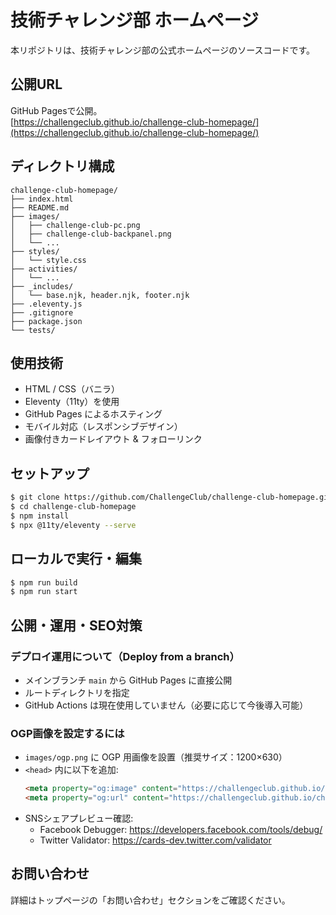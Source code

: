 # 技術チャレンジ部 ホームページ

本リポジトリは、技術チャレンジ部の公式ホームページのソースコードです。

## 公開URL

GitHub Pagesで公開。  
[https://challengeclub.github.io/challenge-club-homepage/](https://challengeclub.github.io/challenge-club-homepage/)

## ディレクトリ構成

```text
challenge-club-homepage/
├── index.html
├── README.md
├── images/
│   ├── challenge-club-pc.png
│   ├── challenge-club-backpanel.png
│   └── ...
├── styles/
│   └── style.css
├── activities/
│   └── ...
├── _includes/
│   └── base.njk, header.njk, footer.njk
├── .eleventy.js
├── .gitignore
├── package.json
└── tests/
```

## 使用技術

- HTML / CSS（バニラ）
- Eleventy（11ty）を使用
- GitHub Pages によるホスティング
- モバイル対応（レスポンシブデザイン）
- 画像付きカードレイアウト & フォローリンク

## セットアップ

```bash
$ git clone https://github.com/ChallengeClub/challenge-club-homepage.git
$ cd challenge-club-homepage
$ npm install
$ npx @11ty/eleventy --serve
```

## ローカルで実行・編集
```bash
$ npm run build
$ npm run start
```

## 公開・運用・SEO対策

### デプロイ運用について（Deploy from a branch）

- メインブランチ `main` から GitHub Pages に直接公開  
- ルートディレクトリを指定  
- GitHub Actions は現在使用していません（必要に応じて今後導入可能）

### OGP画像を設定するには

- `images/ogp.png` に OGP 用画像を設置（推奨サイズ：1200×630）  
- `<head>` 内に以下を追加:  
  ```html
  <meta property="og:image" content="https://challengeclub.github.io/challenge-club-homepage/images/ogp.png">
  <meta property="og:url" content="https://challengeclub.github.io/challenge-club-homepage/">
  ```  
- SNSシェアプレビュー確認:  
  - Facebook Debugger: https://developers.facebook.com/tools/debug/  
  - Twitter Validator: https://cards-dev.twitter.com/validator  

## お問い合わせ

詳細はトップページの「お問い合わせ」セクションをご確認ください。